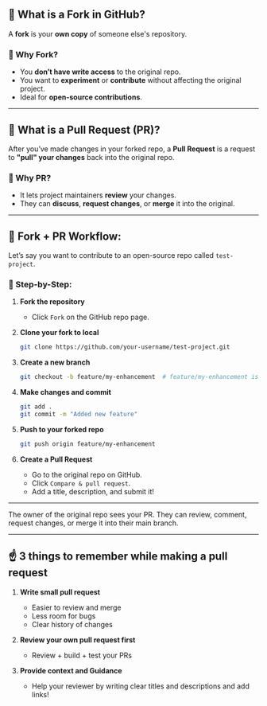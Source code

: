 
## 🍴 **What is a Fork in GitHub?**

A **fork** is your **own copy** of someone else's repository.

### 🔹 Why Fork?
- You **don’t have write access** to the original repo.
- You want to **experiment** or **contribute** without affecting the original project.
- Ideal for **open-source contributions**.

---

## 🔄 **What is a Pull Request (PR)?**

After you’ve made changes in your forked repo, a **Pull Request** is a request to **"pull" your changes** back into the original repo.

### 🔹 Why PR?
- It lets project maintainers **review** your changes.
- They can **discuss**, **request changes**, or **merge** it into the original.

---

## 🧪 **Fork + PR Workflow:**

Let’s say you want to contribute to an open-source repo called `test-project`.

### 👣 Step-by-Step:

1. **Fork the repository**  
   - Click `Fork` on the GitHub repo page.

2. **Clone your fork to local**  
   ```bash
   git clone https://github.com/your-username/test-project.git
   ```

3. **Create a new branch**  
   ```bash
   git checkout -b feature/my-enhancement  # feature/my-enhancement is the name of the new branch
   ```

4. **Make changes and commit**  
   ```bash
   git add .
   git commit -m "Added new feature"
   ```

5. **Push to your forked repo**  
   ```bash
   git push origin feature/my-enhancement
   ```

6. **Create a Pull Request**  
   - Go to the original repo on GitHub.
   - Click `Compare & pull request`.
   - Add a title, description, and submit it!

---

The owner of the original repo sees your PR.
They can review, comment, request changes, or merge it into their main branch.

---

## ☝️ 3 things to remember while making a pull request

1. **Write small pull request**
   - Easier to review and merge
   - Less room for bugs
   - Clear history of changes

2. **Review your own pull request first**
   - Review + build + test your PRs

3. **Provide context and Guidance**
   - Help your reviewer by writing clear titles and descriptions and add links!
